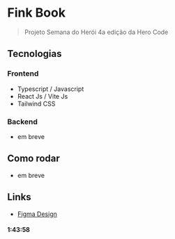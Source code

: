 # Fink Book

> Projeto Semana do Herói 4a edição da Hero Code

## Tecnologias

### Frontend

- Typescript / Javascript
- React Js / Vite Js
- Tailwind CSS

### Backend

- em breve

## Como rodar

- em breve

## Links

- [Figma Design](<https://www.figma.com/design/7GAqfEmKoCttFy00mVSB23/FindBook-(Copy)?node-id=0-1&t=wurF1ytvX5x2ZSPI-0>)

#### 1:43:58
